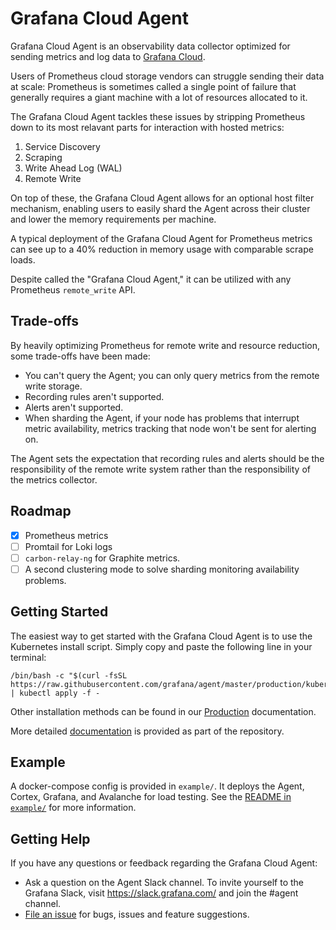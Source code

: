 # Grafana Cloud Agent

Grafana Cloud Agent is an observability data collector optimized for sending
metrics and log data to [Grafana Cloud](https://grafana.com/products/cloud/).

Users of Prometheus cloud storage vendors can struggle sending their data at
scale: Prometheus is sometimes called a single point of failure that generally
requires a giant machine with a lot of resources allocated to it.

The Grafana Cloud Agent tackles these issues by stripping Prometheus down to its
most relavant parts for interaction with hosted metrics:

1. Service Discovery
2. Scraping
3. Write Ahead Log (WAL)
4. Remote Write

On top of these, the Grafana Cloud Agent allows for an optional host filter
mechanism, enabling users to easily shard the Agent across their cluster and
lower the memory requirements per machine.

A typical deployment of the Grafana Cloud Agent for Prometheus metrics can see
up to a 40% reduction in memory usage with comparable scrape loads.

Despite called the "Grafana Cloud Agent," it can be utilized with any Prometheus
`remote_write` API.

## Trade-offs

By heavily optimizing Prometheus for remote write and resource reduction, some
trade-offs have been made:

- You can't query the Agent; you can only query metrics from the remote write
  storage.
- Recording rules aren't supported.
- Alerts aren't supported.
- When sharding the Agent, if your node has problems that interrupt metric
  availability, metrics tracking that node won't be sent for alerting on.

The Agent sets the expectation that recording rules and alerts should be the
responsibility of the remote write system rather than the responsibility of the
metrics collector.

## Roadmap

- [x] Prometheus metrics
- [ ] Promtail for Loki logs
- [ ] `carbon-relay-ng` for Graphite metrics.
- [ ] A second clustering mode to solve sharding monitoring availability problems.

## Getting Started

The easiest way to get started with the Grafana Cloud Agent is to use the
Kubernetes install script. Simply copy and paste the following line in your
terminal:

```
/bin/bash -c "$(curl -fsSL https://raw.githubusercontent.com/grafana/agent/master/production/kubernetes/install.sh)" | kubectl apply -f -
```

Other installation methods can be found in our
[Production](./production/README.md) documentation.

More detailed [documentation](./docs/README.md) is provided as part of the
repository.

## Example

A docker-compose config is provided in `example/`. It deploys the Agent, Cortex,
Grafana, and Avalanche for load testing. See the
[README in `example/`](./example/README.md) for more information.

## Getting Help

If you have any questions or feedback regarding the Grafana Cloud Agent:

* Ask a question on the Agent Slack channel. To invite yourself to the Grafana
  Slack, visit https://slack.grafana.com/ and join the #agent channel.
* [File an issue](https://github.com/grafana/agent/issues/new) for bugs, issues
  and feature suggestions.
